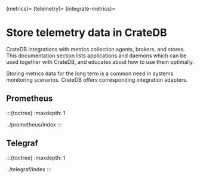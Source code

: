 (metrics)=
(telemetry)=
(integrate-metrics)=
# Store telemetry data in CrateDB

CrateDB integrations with metrics collection agents, brokers, and stores.
This documentation section lists applications and daemons which can
be used together with CrateDB, and educates about how to use them optimally.

Storing metrics data for the long term is a common need in systems monitoring
scenarios. CrateDB offers corresponding integration adapters.

## Prometheus

:::{toctree}
:maxdepth: 1

../prometheus/index
:::


## Telegraf

:::{toctree}
:maxdepth: 1

../telegraf/index
:::
